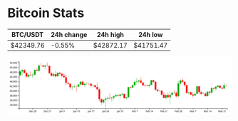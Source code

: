 # Bitcoin Stats

BTC/USDT|24h change|24h high|24h low|
|---|---|---|---|
|$42349.76|-0.55%|$42872.17|$41751.47|

<img src="./chart.svg">
